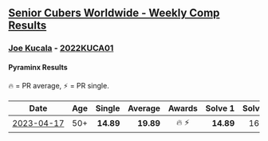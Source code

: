 <style>table {white-space: nowrap;}</style>
<link rel="stylesheet" type="text/css" href="/scw-comp/css/flags.css" />

## [Senior Cubers Worldwide - Weekly Comp Results](/scw-comp/results/)
### [Joe Kucala](README.md) - [2022KUCA01](https://www.worldcubeassociation.org/persons/2022KUCA01?event=pyram)

#### Pyraminx Results

<span style="white-space: nowrap;">🔥 = PR average</span>, <span style="white-space: nowrap;">⚡ = PR single</span>.

| Date | Age | Single | Average | Awards | Solve 1 | Solve 2 | Solve 3 | Solve 4 | Solve 5 | Video |
| :--: | :--: | --: | --: | :--: | --: | --: | --: | --: | --: | :-- |
| [2023-04-17](../../results/2023-04-17/pyram.md) | 50+ | **14.89** | **19.89** | 🔥 ⚡ | **14.89** | 16.71 | 22.75 | 20.20 | 39.70 | [Desktop](https://www.facebook.com/events/238970528738328/permalink/247191284582919) / [Mobile](https://m.facebook.com/events/238970528738328?view=permalink&id=247191284582919) |


<!-- Global site tag (gtag.js) - Google Analytics -->
<script async src="https://www.googletagmanager.com/gtag/js?id=UA-86348435-3"></script>
<script>window.dataLayer = window.dataLayer || []; function gtag() {dataLayer.push(arguments);} gtag('js', new Date()); gtag('config', 'UA-86348435-3');</script>
